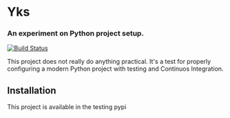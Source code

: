 # Yks

### An experiment on Python project setup.

[![Build Status](https://travis-ci.com/tonikarppi/yks.svg?branch=master)](https://travis-ci.com/tonikarppi/yks)

This project does not really do anything practical. It's a test for properly configuring a modern Python project with testing and Continuos Integration.

## Installation
This project is available in the testing pypi 